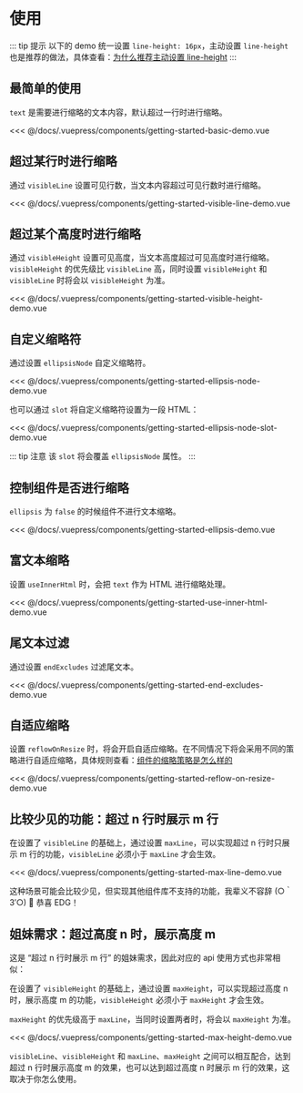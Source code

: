 # 使用

::: tip 提示
以下的 demo 统一设置 `line-height: 16px`，主动设置 `line-height` 也是推荐的做法，具体查看：[为什么推荐主动设置 line-height](/q-a/#为什么推荐主动设置-line-height)
:::

## 最简单的使用

`text` 是需要进行缩略的文本内容，默认超过一行时进行缩略。

<code-wrapper name="getting-started-basic-demo"></code-wrapper>

<<< @/docs/.vuepress/components/getting-started-basic-demo.vue

## 超过某行时进行缩略

通过 `visibleLine` 设置可见行数，当文本内容超过可见行数时进行缩略。

<code-wrapper name="getting-started-visible-line-demo"></code-wrapper>

<<< @/docs/.vuepress/components/getting-started-visible-line-demo.vue

## 超过某个高度时进行缩略

通过 `visibleHeight` 设置可见高度，当文本高度超过可见高度时进行缩略。`visibleHeight` 的优先级比 `visibleLine` 高，同时设置 `visibleHeight` 和 `visibleLine` 时将会以 `visibleHeight` 为准。

<code-wrapper name="getting-started-visible-height-demo"></code-wrapper>

<<< @/docs/.vuepress/components/getting-started-visible-height-demo.vue

## 自定义缩略符

通过设置 `ellipsisNode` 自定义缩略符。

<code-wrapper name="getting-started-ellipsis-node-demo"></code-wrapper>

<<< @/docs/.vuepress/components/getting-started-ellipsis-node-demo.vue

也可以通过 `slot` 将自定义缩略符设置为一段 HTML：

<code-wrapper name="getting-started-ellipsis-node-slot-demo"></code-wrapper>

<<< @/docs/.vuepress/components/getting-started-ellipsis-node-slot-demo.vue

::: tip 注意
该 `slot` 将会覆盖 `ellipsisNode` 属性。
:::

## 控制组件是否进行缩略

`ellipsis` 为 `false` 的时候组件不进行文本缩略。

<code-wrapper name="getting-started-ellipsis-demo"></code-wrapper>

<<< @/docs/.vuepress/components/getting-started-ellipsis-demo.vue

## 富文本缩略

设置 `useInnerHtml` 时，会把 `text` 作为 HTML 进行缩略处理。

<code-wrapper name="getting-started-use-inner-html-demo"></code-wrapper>

<<< @/docs/.vuepress/components/getting-started-use-inner-html-demo.vue

## 尾文本过滤

通过设置 `endExcludes` 过滤尾文本。

<code-wrapper name="getting-started-end-excludes-demo"></code-wrapper>

<<< @/docs/.vuepress/components/getting-started-end-excludes-demo.vue

## 自适应缩略

设置 `reflowOnResize` 时，将会开启自适应缩略。在不同情况下将会采用不同的策略进行自适应缩略，具体规则查看：[组件的缩略策略是怎么样的](/q-a/#组件的缩略策略是怎么样的)

<code-wrapper name="getting-started-reflow-on-resize-demo"></code-wrapper>

<<< @/docs/.vuepress/components/getting-started-reflow-on-resize-demo.vue

## 比较少见的功能：超过 n 行时展示 m 行

在设置了 `visibleLine` 的基础上，通过设置 `maxLine`，可以实现超过 n 行时只展示 m 行的功能，`visibleLine` 必须小于 `maxLine` 才会生效。

<code-wrapper name="getting-started-max-line-demo"></code-wrapper>

<<< @/docs/.vuepress/components/getting-started-max-line-demo.vue

这种场景可能会比较少见，但实现其他组件库不支持的功能，我辈义不容辞 (○｀ 3′○) 🎉 恭喜 EDG！

## 姐妹需求：超过高度 n 时，展示高度 m

这是 “超过 n 行时展示 m 行” 的姐妹需求，因此对应的 api 使用方式也非常相似：

在设置了 `visibleHeight` 的基础上，通过设置 `maxHeight`，可以实现超过高度 n 时，展示高度 m 的功能，`visibleHeight` 必须小于 `maxHeight` 才会生效。

`maxHeight` 的优先级高于 `maxLine`，当同时设置两者时，将会以 `maxHeight` 为准。

<code-wrapper name="getting-started-max-height-demo"></code-wrapper>

<<< @/docs/.vuepress/components/getting-started-max-height-demo.vue

`visibleLine`、`visibleHeight` 和 `maxLine`、`maxHeight` 之间可以相互配合，达到超过 n 行时展示高度 m 的效果，也可以达到超过高度 n 时展示 m 行的效果，这取决于你怎么使用。
